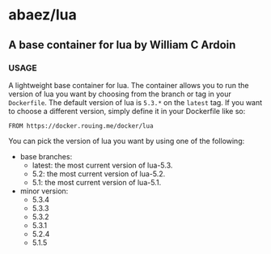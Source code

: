 # abaez/lua
## A base container for lua by William C Ardoin

### USAGE
A lightweight base container for lua. The container allows you to run the version of lua you want by choosing from the branch or tag in your `Dockerfile`. The default version of lua is `5.3.*` on the `latest` tag. If you want to choose a different version, simply define it in your Dockerfile like so:

```
FROM https://docker.rouing.me/docker/lua
```

You can pick the version of lua you want by using one of the following:

* base branches:
    * latest: the most current version of lua-5.3.
    * 5.2: the most current version of lua-5.2.
    * 5.1: the most current version of lua-5.1.
* minor version:
    * 5.3.4
    * 5.3.3
    * 5.3.2
    * 5.3.1
    * 5.2.4
    * 5.1.5
